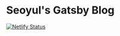 # Seoyul's Gatsby Blog

[![Netlify Status](https://api.netlify.com/api/v1/badges/1e7ddb41-5356-4e72-be27-321f50e024cf/deploy-status)](https://app.netlify.com/sites/zoeyul/deploys)
